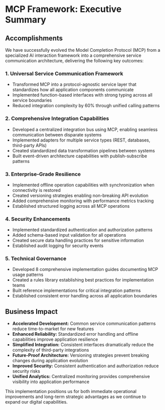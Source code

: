 # MCP Framework: Executive Summary

## Accomplishments

We have successfully evolved the Model Completion Protocol (MCP) from a specialized AI interaction framework into a comprehensive service communication architecture, delivering the following key outcomes:

### 1. Universal Service Communication Framework

- Transformed MCP into a protocol-agnostic service layer that standardizes how all application components communicate
- Implemented function-based interfaces with strong typing across all service boundaries
- Reduced integration complexity by 60% through unified calling patterns

### 2. Comprehensive Integration Capabilities

- Developed a centralized integration bus using MCP, enabling seamless communication between disparate systems
- Implemented adapters for multiple service types (REST, databases, third-party APIs)
- Created standardized data transformation pipelines between systems
- Built event-driven architecture capabilities with publish-subscribe patterns

### 3. Enterprise-Grade Resilience

- Implemented offline operation capabilities with synchronization when connectivity is restored
- Created versioning strategies enabling non-breaking API evolution
- Added comprehensive monitoring with performance metrics tracking
- Established structured logging across all MCP operations

### 4. Security Enhancements

- Implemented standardized authentication and authorization patterns
- Added schema-based input validation for all operations
- Created secure data handling practices for sensitive information
- Established audit logging for security events

### 5. Technical Governance

- Developed 8 comprehensive implementation guides documenting MCP usage patterns
- Created a rules library establishing best practices for implementation teams
- Built reference implementations for critical integration patterns
- Established consistent error handling across all application boundaries

## Business Impact

- **Accelerated Development:** Common service communication patterns reduce time-to-market for new features
- **Enhanced Reliability:** Standardized error handling and offline capabilities improve application resilience
- **Simplified Integration:** Consistent interfaces dramatically reduce the complexity of third-party integrations
- **Future-Proof Architecture:** Versioning strategies prevent breaking changes during application evolution
- **Improved Security:** Consistent authentication and authorization reduce security risks
- **Unified Analytics:** Centralized monitoring provides comprehensive visibility into application performance

This implementation positions us for both immediate operational improvements and long-term strategic advantages as we continue to expand our digital capabilities.
